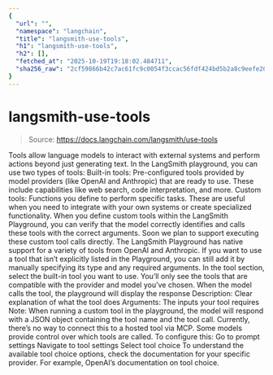 ```yaml
---
{
  "url": "",
  "namespace": "langchain",
  "title": "langsmith-use-tools",
  "h1": "langsmith-use-tools",
  "h2": [],
  "fetched_at": "2025-10-19T19:18:02.484711",
  "sha256_raw": "2cf59866b42c7ac61fc9c0054f3ccac56fdf424bd5b2a8c9eefe2015df99cbf3"
}
---
```


# langsmith-use-tools

> Source: https://docs.langchain.com/langsmith/use-tools

Tools allow language models to interact with external systems and perform actions beyond just generating text. In the LangSmith playground, you can use two types of tools:
Built-in tools: Pre-configured tools provided by model providers (like OpenAI and Anthropic) that are ready to use. These include capabilities like web search, code interpretation, and more.
Custom tools: Functions you define to perform specific tasks. These are useful when you need to integrate with your own systems or create specialized functionality. When you define custom tools within the LangSmith Playground, you can verify that the model correctly identifies and calls these tools with the correct arguments. Soon we plan to support executing these custom tool calls directly.
The LangSmith Playground has native support for a variety of tools from OpenAI and Anthropic. If you want to use a tool that isn’t explicitly listed in the Playground, you can still add it by manually specifying its type and any required arguments.
In the tool section, select the built-in tool you want to use. You’ll only see the tools that are compatible with the provider and model you’ve chosen.
When the model calls the tool, the playground will display the response
Description: Clear explanation of what the tool does
Arguments: The inputs your tool requires
Note: When running a custom tool in the playground, the model will respond with a JSON object containing the tool name and the tool call. Currently, there’s no way to connect this to a hosted tool via MCP.
Some models provide control over which tools are called. To configure this:
Go to prompt settings
Navigate to tool settings
Select tool choice
To understand the available tool choice options, check the documentation for your specific provider. For example, OpenAI’s documentation on tool choice.
